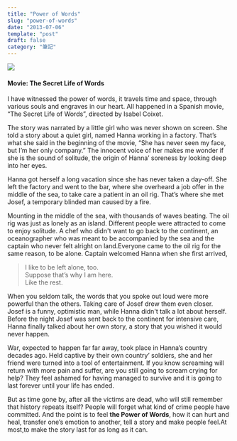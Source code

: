 ```yaml
---
title: "Power of Words"
slug: "power-of-words"
date: "2013-07-06"
template: "post"
draft: false
category: "筆記"
---
```


![](images/a9d09-0gql4ppmi9u7s6knz.jpeg)

#### Movie: The Secret Life of Words

I have witnessed the power of words, it travels time and space, through various souls and engraves in our heart. All happened in a Spanish movie, “The Secret Life of Words”, directed by Isabel Coixet.

The story was narrated by a little girl who was never shown on screen. She told a story about a quiet girl, named Hanna working in a factory. That’s what she said in the beginning of the movie, “She has never seen my face, but I’m her only company.” The innocent voice of her makes me wonder if she is the sound of solitude, the origin of Hanna’ soreness by looking deep into her eyes.

Hanna got herself a long vacation since she has never taken a day-off. She left the factory and went to the bar, where she overheard a job offer in the middle of the sea, to take care a patient in an oil rig. That’s where she met Josef, a temporary blinded man caused by a fire.

Mounting in the middle of the sea, with thousands of waves beating. The oil rig was just as lonely as an island. Different people were attracted to come to enjoy solitude. A chef who didn't want to go back to the continent, an oceanographer who was meant to be accompanied by the sea and the captain who never felt alright on land.Everyone came to the oil rig for the same reason, to be alone. Captain welcomed Hanna when she first arrived,

> I like to be left alone, too.  
> Suppose that’s why I am here.  
> Like the rest.

When you seldom talk, the words that you spoke out loud were more powerful than the others. Taking care of Josef drew them even closer. Josef is a funny, optimistic man, while Hanna didn't talk a lot about herself. Before the night Josef was sent back to the continent for intensive care, Hanna finally talked about her own story, a story that you wished it would never happen.

War, expected to happen far far away, took place in Hanna’s country decades ago. Held captive by their own country’ soldiers, she and her friend were turned into a tool of entertainment. If you know screaming will return with more pain and suffer, are you still going to scream crying for help? They feel ashamed for having managed to survive and it is going to last forever until your life has ended.

But as time gone by, after all the victims are dead, who will still remember that history repeats itself? People will forget what kind of crime people have committed. And the point is to feel **the Power of Words**, how it can hurt and heal, transfer one’s emotion to another, tell a story and make people feel.At most,to make the story last for as long as it can.
